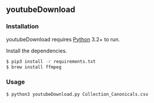 ## youtubeDownload

### Installation

youtubeDownload requires [Python](https://www.python.org) 3.2+ to run.

Install the dependencies.

```sh
$ pip3 install -r requirements.txt
$ brew install ffmpeg
```

### Usage

```sh
$ python3 youtubeDownload.py Collection_Canonicals.csv
```

